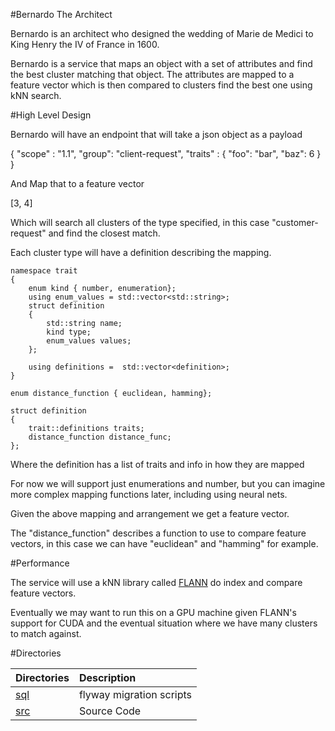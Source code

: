 #Bernardo The Architect

Bernardo is an architect who designed the wedding of Marie de Medici to King 
Henry the IV of France in 1600.

Bernardo is a service that maps an object with a set of attributes and find the best
cluster matching that object. The attributes are mapped to a feature vector which is then
compared to clusters find the best one using kNN search.

#High Level Design

Bernardo will have an endpoint that will take a json object as a payload

  {
     "scope" : "1.1",
     "group": "client-request",
     "traits" : {
        "foo": "bar",
        "baz": 6
     }
  } 

And Map that to a feature vector

  [3, 4]

Which will search all clusters of the type specified, in this case "customer-request"
and find the closest match.

Each cluster type will have a definition describing the mapping.

    namespace trait
    {
        enum kind { number, enumeration};
        using enum_values = std::vector<std::string>;
        struct definition
        {
            std::string name;
            kind type;
            enum_values values;
        };

        using definitions =  std::vector<definition>;
    }

    enum distance_function { euclidean, hamming};

    struct definition
    {
        trait::definitions traits;
        distance_function distance_func;
    };

Where the definition has a list of traits and info in how they are mapped

For now we will support just enumerations and number, but you can imagine more complex
mapping functions later, including using neural nets.

Given the above mapping and arrangement we get a feature vector.

The "distance_function" describes a function to use to compare feature vectors, in
this case we can have "euclidean" and "hamming" for example.

#Performance

The service will use a kNN library called [FLANN](http://www.cs.ubc.ca/research/flann/) do index
and compare feature vectors.

Eventually we may want to run this on a GPU machine given FLANN's support for CUDA and the eventual
situation where we have many clusters to match against.

#Directories
 
| Directories                            | Description                                                                                                  |
|:---------------------------------------|:-------------------------------------------------------------------------------------------------------------|
| [sql](sql)                             | flyway migration scripts|
| [src](src)                             | Source Code |


